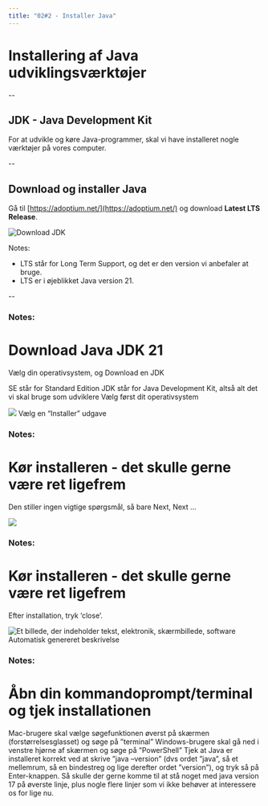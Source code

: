 ```yaml
---
title: "02#2 - Installer Java"
---
```

<!-- .slide: class="kea-red" -->
# Installering af Java udviklingsværktøjer

--

## JDK - Java Development Kit

For at udvikle og køre Java-programmer, skal vi have installeret nogle værktøjer på vores computer.

--

## Download og installer Java
Gå til [https://adoptium.net/](https://adoptium.net/) og download **Latest LTS Release**.

![Download JDK](<images/download-jdk-lts.png>)

Notes:
- LTS står for Long Term Support, og det er den version vi anbefaler at bruge.
- LTS er i øjeblikket Java version 21.

--

### Notes:

# Download Java JDK 21

Vælg din operativsystem, og Download en JDK

SE står for Standard Edition
JDK står for Java Development Kit, altså alt det vi skal bruge som udviklere
Vælg først dit operativsystem

![](Billede4.jpg)
Vælg en “Installer” udgave

### Notes:

# Kør installeren - det skulle gerne være ret ligefrem
Den stiller ingen vigtige spørgsmål, så bare Next, Next …

![](Billede4.jpg)

### Notes:

# Kør installeren - det skulle gerne være ret ligefrem
Efter installation, tryk ‘close’.

![Et billede, der indeholder tekst, elektronik, skærmbillede, software Automatisk genereret beskrivelse](Billede2.jpg)

### Notes:

# Åbn din kommandoprompt/terminal og tjek installationen
Mac-brugere skal vælge søgefunktionen øverst på skærmen (forstørrelsesglasset) og søge på ”terminal”
Windows-brugere skal gå ned i venstre hjørne af skærmen og søge på ”PowerShell”
Tjek at Java er installeret korrekt ved at skrive ”java –version” (dvs ordet ”java”, så et mellemrum, så en bindestreg og lige derefter ordet ”version”), og tryk så på Enter-knappen.
Så skulle der gerne komme til at stå noget med java version 17 på øverste linje, plus nogle flere linjer som vi ikke behøver at interessere os for lige nu.